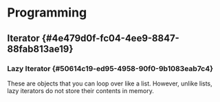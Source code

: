 # Programming


## Iterator {#4e479d0f-fc04-4ee9-8847-88fab813ae19}


### Lazy Iterator {#50614c19-ed95-4958-90f0-9b1083eab7c4}

These are objects that you can loop over like a list. However, unlike lists, lazy iterators do not store their contents in memory.
